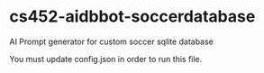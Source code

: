 # cs452-aidbbot-soccerdatabase
AI Prompt generator for custom soccer sqlite database

You must update config.json in order to run this file.
